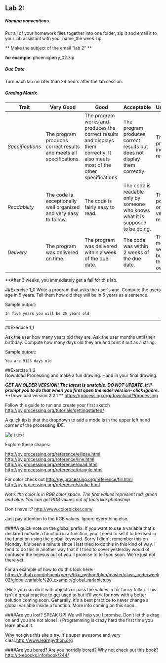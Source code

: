 ## Lab 2: 
 
##### Naming conventions 

Put all of your homework files together into one folder, zip it and email it to your lab assistant with your name_the week.zip 

** Make the subject of the email "lab 2" **

**for example:** 
phoenixperry_02.zip


##### Due Date 

Turn each lab no later than 24 hours after the lab session. 

##### Grading Matrix 

Trait | Very Good | Good | Acceptable | Unsatisfactory	
--- |--- | --- | --- | --- |
| *Specifications* | The program produces correct results and meets all specifications. | The program works and produces the correct results and displays them correctly. It also meets most of the other specifications. | The program produces correct results but does not display them correctly. | The program is producing incorrect results.
*Readability* | The code is exceptionally well organized and very easy to follow. | The code is fairly easy to read. | The code is readable only by someone who knows what it is supposed to be doing.| The code is poorly organized and very difficult to read.|
*Delivery* | The program was delivered on time. | The program was delivered within a week of the due date. | The code was within 2 weeks of the due date. | The code was more than 2 weeks overdue but no later than 3 weeks overdue. 

**After 3 weeks, you immediately get a fail for this lab. 


##Exercise 1_0 
Write a program that asks the user's age. Compute the users age in 5 years. Tell them how old they will be in 5 years as a sentence. 

Sample output: 

```In five years you will be 25 years old``` 

---
##Exercise 1_1 

Ask the user how many years old they are. 
Ask the user months until their birthday. 
Compute how many days old they are and print it out as a string. 

Sample output: 

```You are 9125 days old``` 

##Exercise 1_2  
Download Processing and make a fun drawing. Hand in your final drawing. 

***GET AN OLDER VERSION! The latest is unstable. DO NOT UPDATE. It'll prompt you to do that when you first open the older version- click ignore.*** 
**Download version 2.2.1 **
https://processing.org/download/?processing 

Follow this guide to run and create your first sketch 
http://py.processing.org/tutorials/gettingstarted/ 

A quick tip is that the dropdown to add a mode is in the upper left hand corner of the processing IDE. 

![alt text](https://github.com/phoenixperry/hku_python/blob/master/images/dropdown.png)  

Explore these shapes:  

http://py.processing.org/reference/ellipse.html 
http://py.processing.org/reference/line.html
http://py.processing.org/reference/quad.html
http://py.processing.org/reference/triangle.html

For color check out 
http://py.processing.org/reference/fill.html 
http://py.processing.org/reference/stroke.html 

*Note: the color is in RGB color space. The first values represent red, green and blue. You can get RGB values out of tools like photoshop*  


Don't have it? 
http://www.colorpicker.com/ 


Just pay attention to the RGB values. Ignore everything else. 

####A quick note on the global prefix. 
If you want to use a variable that's declared outside a function in a function, you'll need to set it to be used in the function using the global keyword.  Sorry I didn't remember this on Monday. It's been a minute since I last tried to do this in this kind of way. I tend to do this in another way that if I tried to cover yesterday would of confused the bejesus out of you. I promise to tell you soon. We're just not there yet.

For an example of how to do this look here: https://github.com/phoenixperry/hku_python/blob/master/class_code/week02/global_variable%20_example/global_variables.py

(Hint: you can do it with objects or pass the values in for fancy folks). This isn't a great practice to get used to but it'll work for now with a better solution coming soon. Generally, it's a best practice to never change a global variable inside a function. More info coming on this soon.  

####Are you lost? 
SPEAK UP! We will help you I promise. Don't let this drag on and you are not alone! :) 
Programming is crazy hard the first time you learn about it.
 
Why not give this site a try. It's super awesome and very clear.http://www.learnpython.org 


####Are you bored? 
Are you horridly bored? Why not check out this book? 
http://it-ebooks.info/book/244/ 
